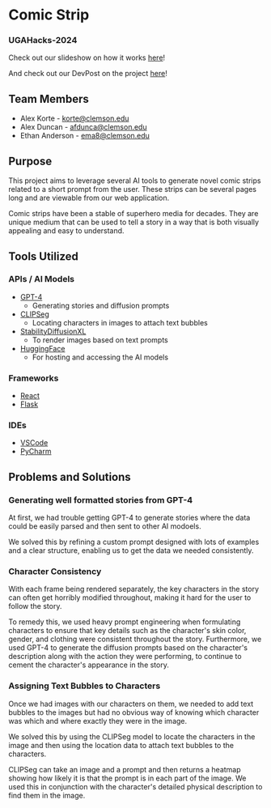 # Comic Strip
### UGAHacks-2024
Check out our slideshow on how it works [here](https://docs.google.com/presentation/d/1VH_E38nki5E_Ua2MOe0nbFVQmln6dmZaD2rxQ9a5__M/edit?usp=sharing)!

And check out our DevPost on the project [here](https://devpost.com/software/comic-strip-c0jw72)!

## Team Members
- Alex Korte - [korte@clemson.edu](mailto:korte@clemson.edu)
- Alex Duncan - [afdunca@clemson.edu](mailto:afdunca@clemson.edu)
- Ethan Anderson - [ema8@clemson.edu](mailto:ema8@clemson.edu)

## Purpose

This project aims to leverage several AI tools to generate novel comic strips
related to a short prompt from the user. These strips can be several pages long
and are viewable from our web application.

Comic strips have been a stable of superhero media for decades.
They are unique medium that can be used to tell a story in a way that is
both visually appealing and easy to understand.

## Tools Utilized
### APIs / AI Models
- [GPT-4](https://openai.com/product)
  - Generating stories and diffusion prompts
- [CLIPSeg](https://huggingface.co/docs/transformers/en/model_doc/clipseg)
  - Locating characters in images to attach text bubbles 
- [StabilityDiffusionXL](https://huggingface.co/stabilityai/stable-diffusion-xl-base-1.0)
  - To render images based on text prompts
- [HuggingFace](https://huggingface.co/)
  - For hosting and accessing the AI models
### Frameworks
- [React](https://reactjs.org/)
- [Flask](https://flask.palletsprojects.com/en/3.0.x/)

### IDEs
- [VSCode](https://code.visualstudio.com/)
- [PyCharm](https://www.jetbrains.com/pycharm/)


## Problems and Solutions

### Generating well formatted stories from GPT-4
At first, we had trouble getting GPT-4 to generate stories where the data could be easily
parsed and then sent to other AI modoels.

We solved this by refining a custom prompt designed with lots of examples and
a clear structure, enabling us to get the data we needed consistently.

### Character Consistency
With each frame being rendered separately, the key characters in the story
can often get horribly modified throughout, making it hard for the user
to follow the story.

To remedy this, we used heavy prompt engineering when formulating characters
to ensure that key details such as the character's skin color, gender, and 
clothing were consistent throughout the story. Furthermore, we used GPT-4
to generate the diffusion prompts based on the character's description along 
with the action they were performing, to continue to cement the character's 
appearance in the story.

### Assigning Text Bubbles to Characters

Once we had images with our characters on them, we needed to add
text bubbles to the images but had no obvious way of knowing which
character was which and where exactly they were in the image.

We solved this by using the CLIPSeg model to locate the characters
in the image and then using the location data to attach text bubbles
to the characters.

CLIPSeg can take an image and a prompt and then returns a heatmap showing
how likely it is that the prompt is in each part of the image. We used this
in conjunction with the character's detailed physical description to
find them in the image.
